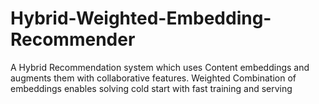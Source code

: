 # Hybrid-Weighted-Embedding-Recommender
A Hybrid Recommendation system which uses Content embeddings and augments them with collaborative features. Weighted Combination of embeddings enables solving cold start with fast training and serving
